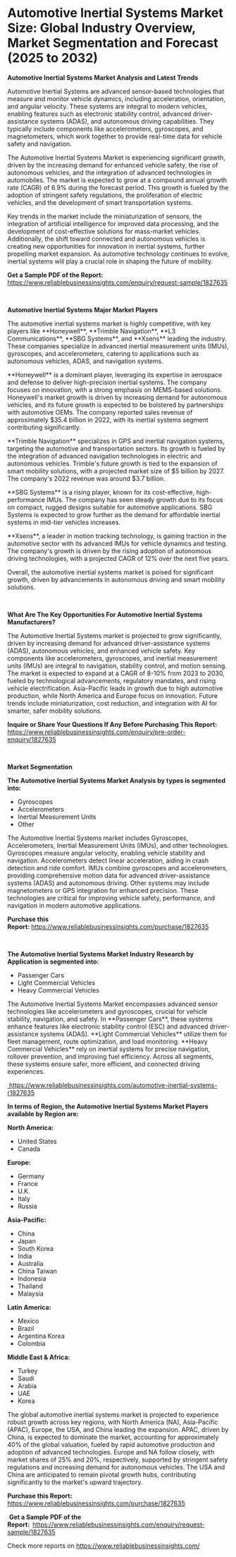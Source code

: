 <p><h1>Automotive Inertial Systems Market Size: Global Industry Overview, Market Segmentation and Forecast (2025 to 2032)</h1></p><p><strong>Automotive Inertial Systems Market Analysis and Latest Trends</strong></p>
<p><p>Automotive Inertial Systems are advanced sensor-based technologies that measure and monitor vehicle dynamics, including acceleration, orientation, and angular velocity. These systems are integral to modern vehicles, enabling features such as electronic stability control, advanced driver-assistance systems (ADAS), and autonomous driving capabilities. They typically include components like accelerometers, gyroscopes, and magnetometers, which work together to provide real-time data for vehicle safety and navigation.</p><p>The Automotive Inertial Systems Market is experiencing significant growth, driven by the increasing demand for enhanced vehicle safety, the rise of autonomous vehicles, and the integration of advanced technologies in automobiles. The market is expected to grow at a compound annual growth rate (CAGR) of 6.9% during the forecast period. This growth is fueled by the adoption of stringent safety regulations, the proliferation of electric vehicles, and the development of smart transportation systems.</p><p>Key trends in the market include the miniaturization of sensors, the integration of artificial intelligence for improved data processing, and the development of cost-effective solutions for mass-market vehicles. Additionally, the shift toward connected and autonomous vehicles is creating new opportunities for innovation in inertial systems, further propelling market expansion. As automotive technology continues to evolve, inertial systems will play a crucial role in shaping the future of mobility.</p></p>
<p><strong>Get a Sample PDF of the Report:&nbsp;</strong> <a href="https://www.reliablebusinessinsights.com/enquiry/request-sample/1827635?utm_campaign=39&utm_medium=2&utm_source=Github&utm_content=ia&utm_term=24012025&utm_id=automotive-inertial-systems">https://www.reliablebusinessinsights.com/enquiry/request-sample/1827635</a></p>
<p>&nbsp;</p>
<p><strong>Automotive Inertial Systems Major Market Players</strong></p>
<p><p>The automotive inertial systems market is highly competitive, with key players like **Honeywell**, **Trimble Navigation**, **L3 Communications**, **SBG Systems**, and **Xsens** leading the industry. These companies specialize in advanced inertial measurement units (IMUs), gyroscopes, and accelerometers, catering to applications such as autonomous vehicles, ADAS, and navigation systems.</p><p>**Honeywell** is a dominant player, leveraging its expertise in aerospace and defense to deliver high-precision inertial systems. The company focuses on innovation, with a strong emphasis on MEMS-based solutions. Honeywell's market growth is driven by increasing demand for autonomous vehicles, and its future growth is expected to be bolstered by partnerships with automotive OEMs. The company reported sales revenue of approximately $35.4 billion in 2022, with its inertial systems segment contributing significantly.</p><p>**Trimble Navigation** specializes in GPS and inertial navigation systems, targeting the automotive and transportation sectors. Its growth is fueled by the integration of advanced navigation technologies in electric and autonomous vehicles. Trimble's future growth is tied to the expansion of smart mobility solutions, with a projected market size of $5 billion by 2027. The company's 2022 revenue was around $3.7 billion.</p><p>**SBG Systems** is a rising player, known for its cost-effective, high-performance IMUs. The company has seen steady growth due to its focus on compact, rugged designs suitable for automotive applications. SBG Systems is expected to grow further as the demand for affordable inertial systems in mid-tier vehicles increases.</p><p>**Xsens**, a leader in motion tracking technology, is gaining traction in the automotive sector with its advanced IMUs for vehicle dynamics and testing. The company's growth is driven by the rising adoption of autonomous driving technologies, with a projected CAGR of 12% over the next five years.</p><p>Overall, the automotive inertial systems market is poised for significant growth, driven by advancements in autonomous driving and smart mobility solutions.</p></p>
<p>&nbsp;</p>
<p><strong>What Are The Key Opportunities For Automotive Inertial Systems Manufacturers?</strong></p>
<p><p>The Automotive Inertial Systems market is projected to grow significantly, driven by increasing demand for advanced driver-assistance systems (ADAS), autonomous vehicles, and enhanced vehicle safety. Key components like accelerometers, gyroscopes, and inertial measurement units (IMUs) are integral to navigation, stability control, and motion sensing. The market is expected to expand at a CAGR of 8-10% from 2023 to 2030, fueled by technological advancements, regulatory mandates, and rising vehicle electrification. Asia-Pacific leads in growth due to high automotive production, while North America and Europe focus on innovation. Future trends include miniaturization, cost reduction, and integration with AI for smarter, safer mobility solutions.</p></p>
<p><strong>Inquire or Share Your Questions If Any Before Purchasing This Report:</strong> <a href="https://www.reliablebusinessinsights.com/enquiry/pre-order-enquiry/1827635?utm_campaign=39&utm_medium=2&utm_source=Github&utm_content=ia&utm_term=24012025&utm_id=automotive-inertial-systems">https://www.reliablebusinessinsights.com/enquiry/pre-order-enquiry/1827635</a></p>
<p>&nbsp;</p>
<p><strong>Market Segmentation</strong></p>
<p><strong>The Automotive Inertial Systems Market Analysis by types is segmented into:</strong></p>
<p><ul><li>Gyroscopes</li><li>Accelerometers</li><li>Inertial Measurement Units</li><li>Other</li></ul></p>
<p><p>The Automotive Inertial Systems market includes Gyroscopes, Accelerometers, Inertial Measurement Units (IMUs), and other technologies. Gyroscopes measure angular velocity, enabling vehicle stability and navigation. Accelerometers detect linear acceleration, aiding in crash detection and ride comfort. IMUs combine gyroscopes and accelerometers, providing comprehensive motion data for advanced driver-assistance systems (ADAS) and autonomous driving. Other systems may include magnetometers or GPS integration for enhanced precision. These technologies are critical for improving vehicle safety, performance, and navigation in modern automotive applications.</p></p>
<p><strong>Purchase this Report:&nbsp;</strong><a href="https://www.reliablebusinessinsights.com/purchase/1827635?utm_campaign=39&utm_medium=2&utm_source=Github&utm_content=ia&utm_term=24012025&utm_id=automotive-inertial-systems">https://www.reliablebusinessinsights.com/purchase/1827635</a></p>
<p>&nbsp;</p>
<p><strong>The Automotive Inertial Systems Market Industry Research by Application is segmented into:</strong></p>
<p><ul><li>Passenger Cars</li><li>Light Commercial Vehicles</li><li>Heavy Commercial Vehicles</li></ul></p>
<p><p>The Automotive Inertial Systems Market encompasses advanced sensor technologies like accelerometers and gyroscopes, crucial for vehicle stability, navigation, and safety. In **Passenger Cars**, these systems enhance features like electronic stability control (ESC) and advanced driver-assistance systems (ADAS). **Light Commercial Vehicles** utilize them for fleet management, route optimization, and load monitoring. **Heavy Commercial Vehicles** rely on inertial systems for precise navigation, rollover prevention, and improving fuel efficiency. Across all segments, these systems ensure safer, more efficient, and connected driving experiences.</p></p>
<p><a href="https://www.reliablebusinessinsights.com/automotive-inertial-systems-r1827635?utm_campaign=39&utm_medium=2&utm_source=Github&utm_content=ia&utm_term=24012025&utm_id=automotive-inertial-systems">&nbsp;https://www.reliablebusinessinsights.com/automotive-inertial-systems-r1827635</a></p>
<p><strong>In terms of Region, the Automotive Inertial Systems Market Players available by Region are:</strong></p>
<p>
    <p> <strong> North America: </strong>
        <ul>
            <li>United States</li>
            <li>Canada</li>
        </ul>
        </p> 
    <p> <strong> Europe: </strong>
        <ul>
            <li>Germany</li>
            <li>France</li>
            <li>U.K.</li>
            <li>Italy</li>
            <li>Russia</li>
        </ul>
        </p> 
    <p> <strong> Asia-Pacific: </strong>
        <ul>
            <li>China</li>
            <li>Japan</li>
            <li>South Korea</li>
            <li>India</li>
            <li>Australia</li>
            <li>China Taiwan</li>
            <li>Indonesia</li>
            <li>Thailand</li>
            <li>Malaysia</li>
        </ul>
        </p> 
    <p> <strong> Latin America: </strong>
        <ul>
            <li>Mexico</li>
            <li>Brazil</li>
            <li>Argentina Korea</li>
            <li>Colombia</li>
        </ul>
        </p> 
    <p> <strong> Middle East & Africa: </strong>
        <ul>
            <li>Turkey</li>
            <li>Saudi</li>
            <li>Arabia</li>
            <li>UAE</li>
            <li>Korea</li>
        </ul>
    </p>
    </p>
<p><p>The global automotive inertial systems market is projected to experience robust growth across key regions, with North America (NA), Asia-Pacific (APAC), Europe, the USA, and China leading the expansion. APAC, driven by China, is expected to dominate the market, accounting for approximately 40% of the global valuation, fueled by rapid automotive production and adoption of advanced technologies. Europe and NA follow closely, with market shares of 25% and 20%, respectively, supported by stringent safety regulations and increasing demand for autonomous vehicles. The USA and China are anticipated to remain pivotal growth hubs, contributing significantly to the market's upward trajectory.</p></p>
<p><strong>Purchase this Report: </strong><a href="https://www.reliablebusinessinsights.com/purchase/1827635?utm_campaign=39&utm_medium=2&utm_source=Github&utm_content=ia&utm_term=24012025&utm_id=automotive-inertial-systems">https://www.reliablebusinessinsights.com/purchase/1827635</a></p>
<p>&nbsp;<strong>Get a Sample PDF of the Report:&nbsp;&nbsp;</strong><a href="https://www.reliablebusinessinsights.com/enquiry/request-sample/1827635?utm_campaign=39&utm_medium=2&utm_source=Github&utm_content=ia&utm_term=24012025&utm_id=automotive-inertial-systems">https://www.reliablebusinessinsights.com/enquiry/request-sample/1827635</a></p>
<p><strong></strong></p>
<p>Check more reports on <a href="https://www.reliablebusinessinsights.com/?utm_campaign=39&utm_medium=2&utm_source=Github&utm_content=ia&utm_term=24012025&utm_id=automotive-inertial-systems">https://www.reliablebusinessinsights.com/</a></p>